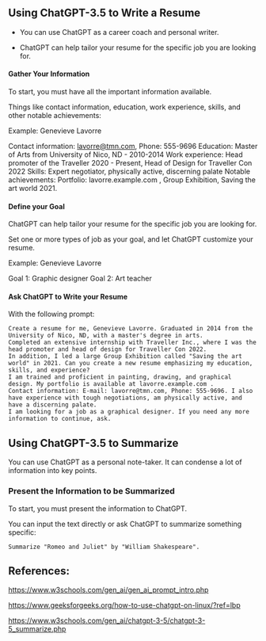 ## Using ChatGPT-3.5 to Write a Resume

* You can use ChatGPT as a career coach and personal writer.

* ChatGPT can help tailor your resume for the specific job you are looking for.

#### Gather Your Information

To start, you must have all the important information available.

Things like contact information, education, work experience, skills, and other notable achievements:

Example: Genevieve Lavorre

Contact information: lavorre@tmn.com, Phone: 555-9696
Education: Master of Arts from University of Nico, ND - 2010-2014
Work experience: Head promoter of the Traveller 2020 - Present, Head of Design for Traveller Con 2022
Skills: Expert negotiator, physically active, discerning palate
Notable achievements: Portfolio: lavorre.example.com , Group Exhibition, Saving the art world 2021.

#### Define your Goal

ChatGPT can help tailor your resume for the specific job you are looking for.

Set one or more types of job as your goal, and let ChatGPT customize your resume.

Example: Genevieve Lavorre

Goal 1: Graphic designer
Goal 2: Art teacher

#### Ask ChatGPT to Write your Resume

With the following prompt:
```
Create a resume for me, Genevieve Lavorre. Graduated in 2014 from the University of Nico, ND, with a master's degree in arts.
Completed an extensive internship with Traveller Inc., where I was the head promoter and head of design for Traveller Con 2022.
In addition, I led a large Group Exhibition called "Saving the art world" in 2021. Can you create a new resume emphasizing my education, skills, and experience?
I am trained and proficient in painting, drawing, and graphical design. My portfolio is available at lavorre.example.com .
Contact information: E-mail: lavorre@tmn.com, Phone: 555-9696. I also have experience with tough negotiations, am physically active, and have a discerning palate.
I am looking for a job as a graphical designer. If you need any more information to continue, ask.

```

## Using ChatGPT-3.5 to Summarize
You can use ChatGPT as a personal note-taker. It can condense a lot of information into key points.

### Present the Information to be Summarized

To start, you must present the information to ChatGPT.

You can input the text directly or ask ChatGPT to summarize something specific:

```
Summarize "Romeo and Juliet" by "William Shakespeare".
```

## References:

https://www.w3schools.com/gen_ai/gen_ai_prompt_intro.php

https://www.geeksforgeeks.org/how-to-use-chatgpt-on-linux/?ref=lbp


https://www.w3schools.com/gen_ai/chatgpt-3-5/chatgpt-3-5_summarize.php
